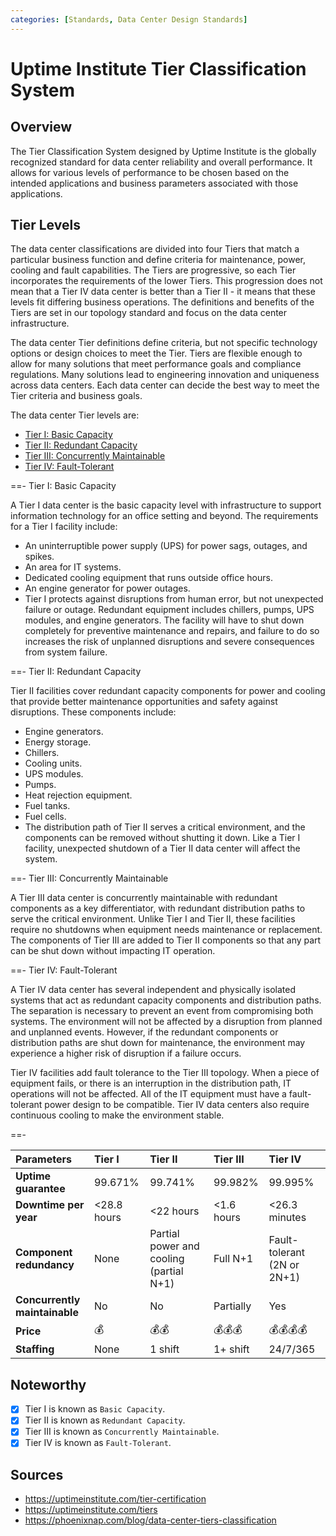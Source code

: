 ```yaml
---
categories: [Standards, Data Center Design Standards]
---
```


# Uptime Institute Tier Classification System

## Overview

The Tier Classification System designed by Uptime Institute is the globally recognized standard for data center reliability and overall performance. It allows for various levels of performance to be chosen based on the intended applications and business parameters associated with those applications.

## Tier Levels

The data center classifications are divided into four Tiers that match a particular business function and define criteria for maintenance, power, cooling and fault capabilities. The Tiers are progressive, so each Tier incorporates the requirements of the lower Tiers. This progression does not mean that a Tier IV data center is better than a Tier II - it means that these levels fit differing business operations. The definitions and benefits of the Tiers are set in our topology standard and focus on the data center infrastructure.

The data center Tier definitions define criteria, but not specific technology options or design choices to meet the Tier. Tiers are flexible enough to allow for many solutions that meet performance goals and compliance regulations. Many solutions lead to engineering innovation and uniqueness across data centers. Each data center can decide the best way to meet the Tier criteria and business goals.

The data center Tier levels are:

- [Tier I: Basic Capacity](#tier-i-basic-capacity)
- [Tier II: Redundant Capacity](#tier-ii-redundant-capacity)
- [Tier III: Concurrently Maintainable](#tier-iii-concurrently-maintainable)
- [Tier IV: Fault-Tolerant](#tier-iv-fault-tolerant)

==- Tier I: Basic Capacity

A Tier I data center is the basic capacity level with infrastructure to support information technology for an office setting and beyond. The requirements for a Tier I facility include:

- An uninterruptible power supply (UPS) for power sags, outages, and spikes.
- An area for IT systems.
- Dedicated cooling equipment that runs outside office hours.
- An engine generator for power outages.
- Tier I protects against disruptions from human error, but not unexpected failure or outage. Redundant equipment includes chillers, pumps, UPS modules, and engine generators. The facility will have to shut down completely for preventive maintenance and repairs, and failure to do so increases the risk of unplanned disruptions and severe consequences from system failure.

==- Tier II: Redundant Capacity

Tier II facilities cover redundant capacity components for power and cooling that provide better maintenance opportunities and safety against disruptions. These components include:

- Engine generators.
- Energy storage.
- Chillers.
- Cooling units.
- UPS modules.
- Pumps.
- Heat rejection equipment.
- Fuel tanks.
- Fuel cells.
- The distribution path of Tier II serves a critical environment, and the components can be removed without shutting it down. Like a Tier I facility, unexpected shutdown of a Tier II data center will affect the system.

==- Tier III: Concurrently Maintainable

A Tier III data center is concurrently maintainable with redundant components as a key differentiator, with redundant distribution paths to serve the critical environment. Unlike Tier I and Tier II, these facilities require no shutdowns when equipment needs maintenance or replacement. The components of Tier III are added to Tier II components so that any part can be shut down without impacting IT operation.

==- Tier IV: Fault-Tolerant

A Tier IV data center has several independent and physically isolated systems that act as redundant capacity components and distribution paths. The separation is necessary to prevent an event from compromising both systems. The environment will not be affected by a disruption from planned and unplanned events. However, if the redundant components or distribution paths are shut down for maintenance, the environment may experience a higher risk of disruption if a failure occurs.

Tier IV facilities add fault tolerance to the Tier III topology. When a piece of equipment fails, or there is an interruption in the distribution path, IT operations will not be affected. All of the IT equipment must have a fault-tolerant power design to be compatible. Tier IV data centers also require continuous cooling to make the environment stable.

==-

Parameters | Tier I | Tier II | Tier III | Tier IV
:--- | :--- | :--- | :--- | :---
**Uptime guarantee** | 99.671% | 99.741% | 99.982% | 99.995%
**Downtime per year** | <28.8 hours | <22 hours | <1.6 hours | <26.3 minutes
**Component redundancy** | None | Partial power and cooling (partial N+1) | Full N+1 | Fault-tolerant (2N or 2N+1)
**Concurrently maintainable** | No | No | Partially | Yes
**Price** | :moneybag: | :moneybag::moneybag: | :moneybag::moneybag::moneybag: | :moneybag::moneybag::moneybag::moneybag:
**Staffing** | None | 1 shift | 1+ shift | 24/7/365

## Noteworthy

- [x] Tier I is known as `Basic Capacity`.
- [x] Tier II is known as `Redundant Capacity`.
- [x] Tier III is known as `Concurrently Maintainable`.
- [x] Tier IV is known as `Fault-Tolerant`.

## Sources

- https://uptimeinstitute.com/tier-certification
- https://uptimeinstitute.com/tiers
- https://phoenixnap.com/blog/data-center-tiers-classification